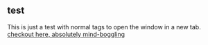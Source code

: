 ## test

This is just a test with normal tags to open the window in a new tab.
<a href="http://strong-frost-368.heroku.com/products" target="_blank">checkout here, absolutely mind-boggling</a>
